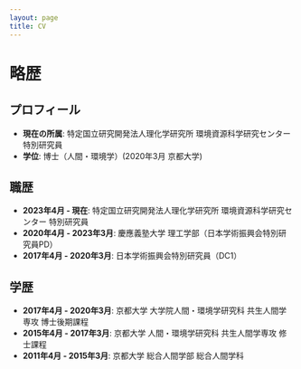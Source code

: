 ```yaml
---
layout: page
title: CV
---
```


# 略歴

## プロフィール

- **現在の所属**: 特定国立研究開発法人理化学研究所 環境資源科学研究センター 特別研究員
- **学位**: 博士（人間・環境学）(2020年3月 京都大学)

## 職歴

- **2023年4月 - 現在**: 特定国立研究開発法人理化学研究所 環境資源科学研究センター 特別研究員
- **2020年4月 - 2023年3月**: 慶應義塾大学 理工学部（日本学術振興会特別研究員PD）
- **2017年4月 - 2020年3月**: 日本学術振興会特別研究員（DC1）

## 学歴

- **2017年4月 - 2020年3月**: 京都大学 大学院人間・環境学研究科 共生人間学専攻 博士後期課程
- **2015年4月 - 2017年3月**: 京都大学 人間・環境学研究科 共生人間学専攻 修士課程
- **2011年4月 - 2015年3月**: 京都大学 総合人間学部 総合人間学科
